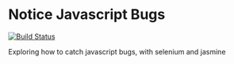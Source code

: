 Notice Javascript Bugs
======================

[![Build Status](https://travis-ci.org/SEOVictory/notice-javascript-bugs.png?branch=master)](https://travis-ci.org/SEOVictory/notice-javascript-bugs)

Exploring how to catch javascript bugs, with selenium and jasmine
